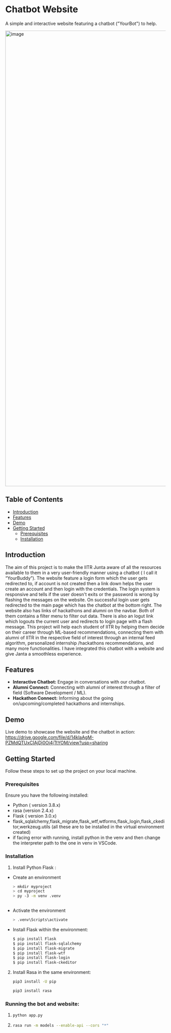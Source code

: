 # Chatbot Website

A simple and interactive website featuring a chatbot ("YourBot") to help.

<img width="1431" alt="image" src="https://github.com/GuaRdI4Nn/Chat_Website/assets/147473165/e6787bb6-5bc4-4c7e-b76d-10e5237a2f53">

## Table of Contents

- [Introduction](#introduction)
- [Features](#features)
- [Demo](#demo)
- [Getting Started](#getting-started)
  - [Prerequisites](#prerequisites)
  - [Installation](#installation)

## Introduction

The aim of this project is to make the IITR Junta aware of all the resources available to them in a very user-friendly manner using a chatbot ( I call it “YourBuddy”).
The website feature a login form which the user gets redirected to, if account is not created then a link down helps the user create an account and then login with the credentials. The login system is responsive and tells if the user doesn't exits or the password is wrong by flashing the messages on the website.
On successful login user gets redirected to the main page which has the chatbot at the bottom right. The website also has links of hackathons and alumni on the navbar. Both of them contains a filter menu to filter out data. There is also an logut link which logouts the current user and redirects to login page with a flash message.
This project will help each student of IITR by helping them decide on their career through ML-based recommendations, connecting them with alumni of IITR in the respective field of interest through an internal feed algorithm, personalized internship /hackathons recommendations, and many more functionalities. I have integrated this chatbot with a website and give Janta a smoothless experience.

## Features

- **Interactive Chatbot:** Engage in conversations with our chatbot.
- **Alumni Connect:** Connecting with alumni of interest through a filter of field (Software Development / ML).
- **Hackathon Connect:** Informing about the going on/upcoming/completed hackathons and internships.

## Demo

Live demo to showcase the website and the chatbot in action: https://drive.google.com/file/d/14klaAgM-PZMdQTUxCIAjDj0Oi4jTtYOM/view?usp=sharing

## Getting Started

Follow these steps to set up the project on your local machine.

### Prerequisites

Ensure you have the following installed:

- Python ( version 3.8.x)
- rasa (version 2.4.x)
- Flask ( version 3.0.x)
- flask_sqlalchemy,flask_migrate,flask_wtf,wtforms,flask_login,flask_ckeditor,werkzeug.utils (all these are to be installed in the virtual environment created)
- if facing error with running, install python in the venv and then change the interpreter path to the one in venv in VSCode.
  
### Installation

1. Install Python Flask :

 - Create an environment
   ```bash
   > mkdir myproject
   > cd myproject
   > py -3 -m venv .venv
     
  - Activate the environment
    ```bash
    > .venv\Scripts\activate

  -  Install Flask within the environment:
     ```bash
     $ pip install Flask
     $ pip install flask-sqlalchemy
     $ pip install flask-migrate
     $ pip install flask-wtf
     $ pip install flask-login
     $ pip install flask-ckeditor


2. Install Rasa in the same environment:

   ```bash
   pip3 install -U pip
   
   pip3 install rasa

### Running the bot and website:

1. ```bash
   python app.py

2. ```bash
   rasa run -m models --enable-api --cors "*"

   
